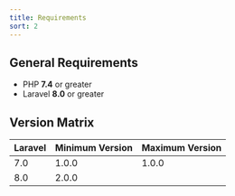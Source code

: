 ```yaml
---
title: Requirements
sort: 2
---
```


## General Requirements

-   PHP **7.4** or greater
-   Laravel **8.0** or greater

## Version Matrix

| Laravel | Minimum Version | Maximum Version |
| ------- | --------------- | --------------- |
| 7.0     | 1.0.0           | 1.0.0           |
| 8.0     | 2.0.0           |                 |
